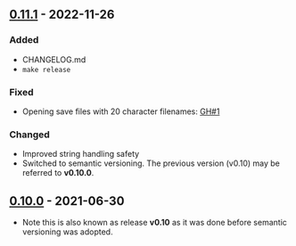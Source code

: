 ## [0.11.1](https://github.com/G4Vi/psx_screen_dumper/compare/v0.10.0...v0.11.1) - 2022-11-26
### Added
- CHANGELOG.md
- `make release`
### Fixed
- Opening save files with 20 character filenames: [GH#1](https://github.com/G4Vi/psx_screen_dumper/issues/1)
### Changed
- Improved string handling safety
- Switched to semantic versioning. The previous version (v0.10) may be referred to **v0.10.0**.

## [0.10.0](https://github.com/G4Vi/psx_screen_dumper/releases/tag/v0.10) - 2021-06-30
- Note this is also known as release **v0.10** as it was done before semantic versioning was adopted.
